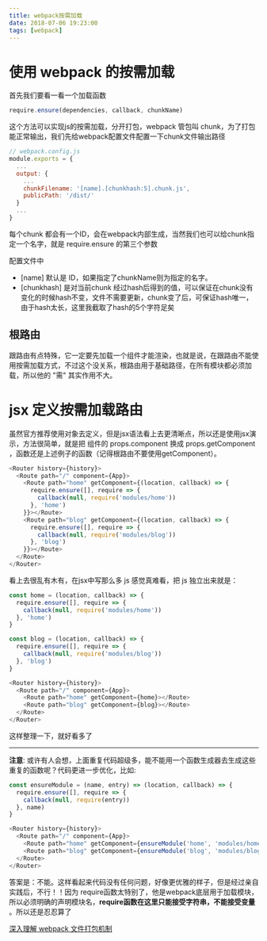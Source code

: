 ```yaml
---
title: webpack按需加载
date: 2018-07-06 19:23:00
tags: [webpack]
---
```


# 使用 webpack 的按需加载
首先我们要看一看一个加载函数
```js
require.ensure(dependencies, callback, chunkName)
```
这个方法可以实现js的按需加载，分开打包，webpack 管包叫 chunk，为了打包能正常输出，我们先给webpack配置文件配置一下chunk文件输出路径
```js
// webpack.config.js
module.exports = {
  ...
  output: {
    ...
    chunkFilename: '[name].[chunkhash:5].chunk.js',
    publicPath: '/dist/'
  }
  ...
}
```
每个chunk 都会有一个ID，会在webpack内部生成，当然我们也可以给chunk指定一个名字，就是 require.ensure 的第三个参数

配置文件中

- [name] 默认是 ID，如果指定了chunkName则为指定的名字。
- [chunkhash] 是对当前chunk 经过hash后得到的值，可以保证在chunk没有变化的时候hash不变，文件不需要更新，chunk变了后，可保证hash唯一，由于hash太长，这里我截取了hash的5个字符足矣
## 根路由
跟路由有点特殊，它一定要先加载一个组件才能渲染，也就是说，在跟路由不能使用按需加载方式，不过这个没关系，根路由用于基础路径，在所有模块都必须加载，所以他的 "需" 其实作用不大。

# jsx 定义按需加载路由

虽然官方推荐使用对象去定义，但是jsx语法看上去更清晰点，所以还是使用jsx演示，方法很简单，就是把 组件的 props.component 换成 props.getComponent ，函数还是上述例子的函数（记得根路由不要使用getComponent）。

```js
<Router history={history}>
  <Route path="/" component={App}>
    <Route path="home" getComponent={(location, callback) => {
      require.ensure([], require => {
        callback(null, require('modules/home'))
      }, 'home')  
    }}></Route>
    <Route path="blog" getComponent={(location, callback) => {
      require.ensure([], require => {
        callback(null, require('modules/blog'))
      }, 'blog')  
    }}></Route>
  </Route>
</Router>

```

看上去很乱有木有，在jsx中写那么多 js 感觉真难看，把 js 独立出来就是：

```js
const home = (location, callback) => {
  require.ensure([], require => {
    callback(null, require('modules/home'))
  }, 'home')  
}

const blog = (location, callback) => {
  require.ensure([], require => {
    callback(null, require('modules/blog'))
  }, 'blog')  
}

<Router history={history}>
  <Route path="/" component={App}>
    <Route path="home" getComponent={home}></Route>
    <Route path="blog" getComponent={blog}></Route>
  </Route>
</Router>
```
这样整理一下，就好看多了

--------------------------------------
**注意**: 或许有人会想，上面重复代码超级多，能不能用一个函数生成器去生成这些重复的函数呢？代码更进一步优化，比如:
```js
const ensureModule = (name, entry) => (location, callback) => {
  require.ensure([], require => {
    callback(null, require(entry))
  }, name)
}

<Router history={history}>
  <Route path="/" component={App}>
    <Route path="home" getComponent={ensureModule('home', 'modules/home')}></Route>
    <Route path="blog" getComponent={ensureModule('blog', 'modules/blog')}></Route>
  </Route>
</Router>
```
答案是：不能。这样看起来代码没有任何问题，好像更优雅的样子，但是经过亲自实践后，不行！！因为 require函数太特别了，他是webpack底层用于加载模块，所以必须明确的声明模块名，**require函数在这里只能接受字符串，不能接受变量** 。所以还是忍忍算了

[深入理解 webpack 文件打包机制](https://github.com/happylindz/blog/issues/6)
